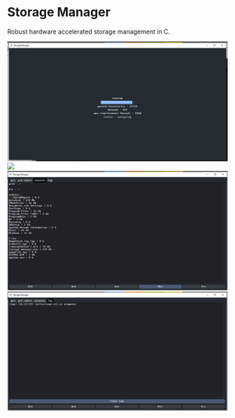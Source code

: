 # Storage Manager
Robust hardware accelerated storage management in C.

![](readme_resources/loading.png)
![](readme_resources/main_ui.png")
![](readme_resources/console_ui.png)
![](readme_resources/log_ui.png)
